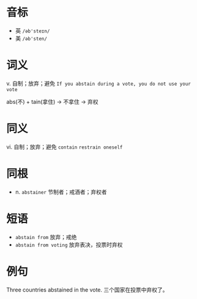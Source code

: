 # 音标

- 英 `/əb'steɪn/`
- 美 `/əb'sten/`

# 词义

v. 自制；放弃；避免
`If you abstain during a vote, you do not use your vote`



abs(不) + tain(拿住) → 不拿住 → 弃权

# 同义

vi. 自制；放弃；避免
`contain` `restrain oneself`

# 同根

- n. `abstainer` 节制者；戒酒者；弃权者

# 短语

- `abstain from` 放弃；戒绝
- `abstain from voting` 放弃表决，投票时弃权

# 例句

Three countries abstained in the vote.
三个国家在投票中弃权了。


